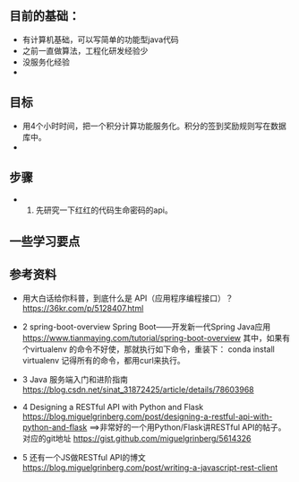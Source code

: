 ## 目前的基础：
* 有计算机基础，可以写简单的功能型java代码
* 之前一直做算法，工程化研发经验少
* 没服务化经验
* 

## 目标
* 用4个小时时间，把一个积分计算功能服务化。积分的签到奖励规则写在数据库中。
* 

##  步骤

* 1. 先研究一下红红的代码生命密码的api。

## 一些学习要点


## 参考资料

* 用大白话给你科普，到底什么是 API（应用程序编程接口）？
https://36kr.com/p/5128407.html

* 2 spring-boot-overview
Spring Boot——开发新一代Spring Java应用
https://www.tianmaying.com/tutorial/spring-boot-overview
其中，如果有个virtualenv 的命令不好使，那就执行如下命令，重装下：
conda install virtualenv
记得所有的命令，都用curl来执行。


* 3 Java 服务端入门和进阶指南
https://blog.csdn.net/sinat_31872425/article/details/78603968

* 4 Designing a RESTful API with Python and Flask 
https://blog.miguelgrinberg.com/post/designing-a-restful-api-with-python-and-flask 
==>非常好的一个用Python/Flask讲RESTful API的帖子。
对应的git地址
https://gist.github.com/miguelgrinberg/5614326

* 5 还有一个JS做RESTful API的博文
https://blog.miguelgrinberg.com/post/writing-a-javascript-rest-client